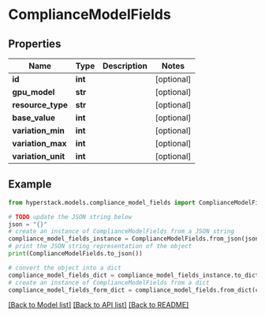 # ComplianceModelFields


## Properties

Name | Type | Description | Notes
------------ | ------------- | ------------- | -------------
**id** | **int** |  | [optional] 
**gpu_model** | **str** |  | [optional] 
**resource_type** | **str** |  | [optional] 
**base_value** | **int** |  | [optional] 
**variation_min** | **int** |  | [optional] 
**variation_max** | **int** |  | [optional] 
**variation_unit** | **int** |  | [optional] 

## Example

```python
from hyperstack.models.compliance_model_fields import ComplianceModelFields

# TODO update the JSON string below
json = "{}"
# create an instance of ComplianceModelFields from a JSON string
compliance_model_fields_instance = ComplianceModelFields.from_json(json)
# print the JSON string representation of the object
print(ComplianceModelFields.to_json())

# convert the object into a dict
compliance_model_fields_dict = compliance_model_fields_instance.to_dict()
# create an instance of ComplianceModelFields from a dict
compliance_model_fields_form_dict = compliance_model_fields.from_dict(compliance_model_fields_dict)
```
[[Back to Model list]](../README.md#documentation-for-models) [[Back to API list]](../README.md#documentation-for-api-endpoints) [[Back to README]](../README.md)


